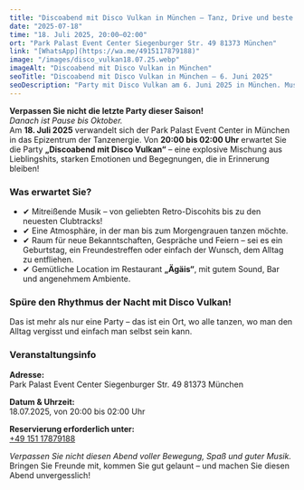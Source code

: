 ```yaml
---
title: "Discoabend mit Disco Vulkan in München – Tanz, Drive und beste Stimmung!"
date: "2025-07-18"
time: "18. Juli 2025, 20:00–02:00"
ort: "Park Palast Event Center Siegenburger Str. 49 81373 München"
link: "[WhatsApp](https://wa.me/4915117879188)"
image: "/images/disco_vulkan18.07.25.webp"
imageAlt: "Discoabend mit Disco Vulkan in München"
seoTitle: "Discoabend mit Disco Vulkan in München – 6. Juni 2025"
seoDescription: "Party mit Disco Vulkan am 6. Juni 2025 in München. Musik, Tanz, Atmosphäre und ein unvergesslicher Abend im Restaurant Ägäis."
---
```


**Verpassen Sie nicht die letzte Party dieser Saison!**  
_Danach ist Pause bis Oktober._  
Am **18. Juli 2025** verwandelt sich der Park Palast Event Center in München in das Epizentrum der Tanzenergie. Von **20:00 bis 02:00 Uhr** erwartet Sie die Party **„Discoabend mit Disco Vulkan“** – eine explosive Mischung aus Lieblingshits, starken Emotionen und Begegnungen, die in Erinnerung bleiben!

### Was erwartet Sie?

- ✔ Mitreißende Musik – von geliebten Retro-Discohits bis zu den neuesten Clubtracks!
- ✔ Eine Atmosphäre, in der man bis zum Morgengrauen tanzen möchte.
- ✔ Raum für neue Bekanntschaften, Gespräche und Feiern – sei es ein Geburtstag, ein Freundestreffen oder einfach der Wunsch, dem Alltag zu entfliehen.
- ✔ Gemütliche Location im Restaurant **„Ägäis“**, mit gutem Sound, Bar und angenehmem Ambiente.

### Spüre den Rhythmus der Nacht mit Disco Vulkan!

Das ist mehr als nur eine Party – das ist ein Ort, wo alle tanzen, wo man den Alltag vergisst und einfach man selbst sein kann.

### Veranstaltungsinfo

**Adresse:**  
Park Palast Event Center
Siegenburger Str. 49
81373 München

**Datum & Uhrzeit:**  
18.07.2025, von 20:00 bis 02:00 Uhr

**Reservierung erforderlich unter:**  
[+49 151 17879188](tel:+4915117879188)

_Verpassen Sie nicht diesen Abend voller Bewegung, Spaß und guter Musik._  
Bringen Sie Freunde mit, kommen Sie gut gelaunt – und machen Sie diesen Abend unvergesslich!
